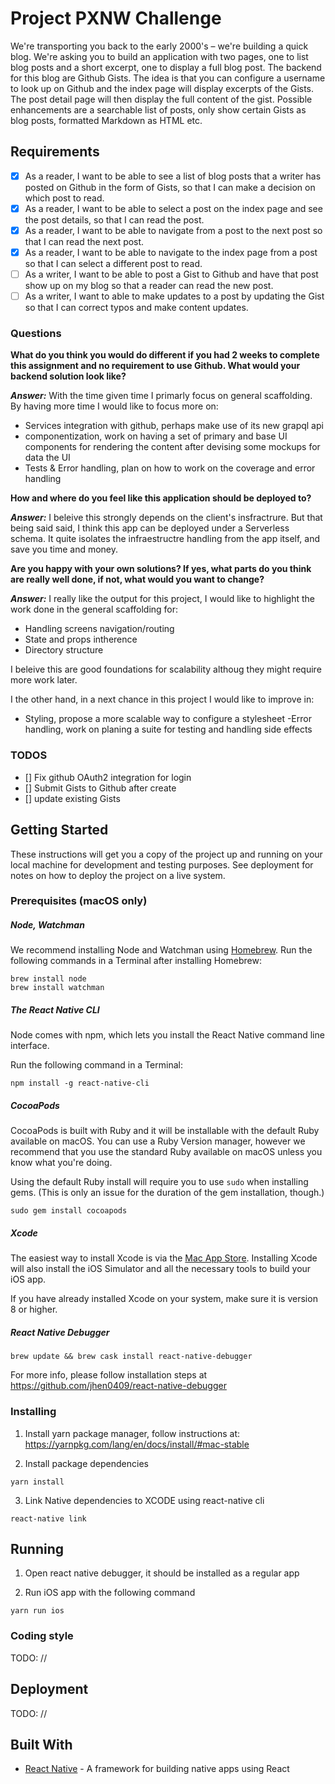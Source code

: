 # Project PXNW Challenge

We're transporting you back to the early 2000's – we're building a quick blog. We're asking you to build an application with two pages, one to list blog posts and a short excerpt, one to display a full blog post. The backend for this blog are Github Gists. The idea is that you can configure a username to look up on Github and the index page will display excerpts of the Gists. The post detail page will then display the full content of the gist. Possible enhancements are a searchable list of posts, only show certain Gists as blog posts, formatted Markdown as HTML etc.

## Requirements

- [x] As a reader, I want to be able to see a list of blog posts that a writer has posted on Github in the form of Gists, so that I can make a decision on which post to read.
- [x] As a reader, I want to be able to select a post on the index page and see the post details, so that I can read the post.
- [x] As a reader, I want to be able to navigate from a post to the next post so that I can read the next post.
- [x] As a reader, I want to be able to navigate to the index page from a post so that I can select a different post to read.
- [ ] As a writer, I want to be able to post a Gist to Github and have that post show up on my blog so that a reader can read the new post.
- [ ] As a writer, I want to able to make updates to a post by updating the Gist so that I can correct typos and make content updates.

### Questions

**What do you think you would do different if you had 2 weeks to complete this assignment and no requirement to use Github. What would your backend solution look like?**

*__Answer:__*
  With the time given time I primarly focus on general scaffolding. By having more time I would like to focus more on:
  - Services integration with github, perhaps make use of its new grapql api
  - componentization, work on having a set of primary and base UI components for rendering the content after devising some mockups for data the UI
  - Tests & Error handling, plan on how to work on the coverage and error handling

**How and where do you feel like this application should be deployed to?**

*__Answer:__*
I beleive this strongly depends on the client's insfractrure. But that being said said, I think this app can be deployed under a Serverless schema. It quite isolates the infraestructre handling from the app itself, and save you time and money.

**Are you happy with your own solutions? If yes, what parts do you think are really
well done, if not, what would you want to change?**

*__Answer:__*
I really like the output for this project, I would like to highlight the work done in the general scaffolding for:
- Handling screens navigation/routing
- State and props intherence
- Directory structure

I beleive this are good foundations for scalability althoug they might require more work later.

I the other hand, in a next chance in this project I would like to improve in:
- Styling, propose a more scalable way to configure a stylesheet
-Error handling, work on planing a suite for testing and handling side effects

### TODOS
- [] Fix github OAuth2 integration for login
- [] Submit Gists to Github after create
- [] update existing Gists

## Getting Started

These instructions will get you a copy of the project up and running on your local machine for development and testing purposes. See deployment for notes on how to deploy the project on a live system.

### Prerequisites (macOS only)

##### Node, Watchman
We recommend installing Node and Watchman using [Homebrew](http://brew.sh/). Run the following commands in a Terminal after installing Homebrew:

```
brew install node
brew install watchman
```
##### The React Native CLI
Node comes with npm, which lets you install the React Native command line interface.

Run the following command in a Terminal:

```
npm install -g react-native-cli
```

##### CocoaPods
CocoaPods is built with Ruby and it will be installable with the default Ruby available on macOS. You can use a Ruby Version manager, however we recommend that you use the standard Ruby available on macOS unless you know what you're doing.

Using the default Ruby install will require you to use `sudo` when installing gems. (This is only an issue for the duration of the gem installation, though.)

```
sudo gem install cocoapods
```

##### Xcode
The easiest way to install Xcode is via the [Mac App Store](https://itunes.apple.com/us/app/xcode/id497799835?mt=12). Installing Xcode will also install the iOS Simulator and all the necessary tools to build your iOS app.

If you have already installed Xcode on your system, make sure it is version 8 or higher.

##### React Native Debugger
```
brew update && brew cask install react-native-debugger
```
For more info, please follow installation steps at https://github.com/jhen0409/react-native-debugger

### Installing
1. Install yarn package manager, follow instructions at: https://yarnpkg.com/lang/en/docs/install/#mac-stable

2. Install package dependencies

```
yarn install
```
3. Link Native dependencies to XCODE using react-native cli

```
react-native link
```

## Running

1. Open react native debugger, it should be installed as a regular app

2. Run iOS app with the following command
```
yarn run ios
```

### Coding style

TODO: //

## Deployment

TODO: //

## Built With

* [React Native](https://facebook.github.io/react-native/) - A framework for building native apps using React
